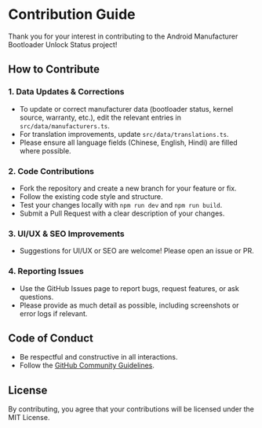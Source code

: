# Contribution Guide

Thank you for your interest in contributing to the Android Manufacturer Bootloader Unlock Status project!

## How to Contribute

### 1. Data Updates & Corrections
- To update or correct manufacturer data (bootloader status, kernel source, warranty, etc.), edit the relevant entries in `src/data/manufacturers.ts`.
- For translation improvements, update `src/data/translations.ts`.
- Please ensure all language fields (Chinese, English, Hindi) are filled where possible.

### 2. Code Contributions
- Fork the repository and create a new branch for your feature or fix.
- Follow the existing code style and structure.
- Test your changes locally with `npm run dev` and `npm run build`.
- Submit a Pull Request with a clear description of your changes.

### 3. UI/UX & SEO Improvements
- Suggestions for UI/UX or SEO are welcome! Please open an issue or PR.

### 4. Reporting Issues
- Use the GitHub Issues page to report bugs, request features, or ask questions.
- Please provide as much detail as possible, including screenshots or error logs if relevant.

## Code of Conduct
- Be respectful and constructive in all interactions.
- Follow the [GitHub Community Guidelines](https://docs.github.com/en/site-policy/github-terms/github-community-guidelines).

## License
By contributing, you agree that your contributions will be licensed under the MIT License. 